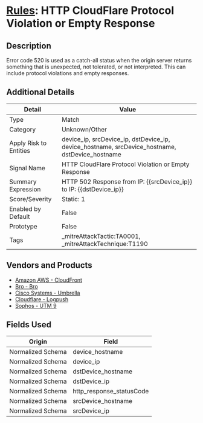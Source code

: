 # [Rules](README.md): HTTP CloudFlare Protocol Violation or Empty Response

## Description
Error code 520 is used as a catch-all status when the origin server returns something that is unexpected, not tolerated, or not interpreted. This can include protocol violations and empty responses.

## Additional Details
|Detail|Value|
|----|----|
|Type|Match|
|Category|Unknown/Other|
|Apply Risk to Entities|device_ip, srcDevice_ip, dstDevice_ip, device_hostname, srcDevice_hostname, dstDevice_hostname|
|Signal Name|HTTP CloudFlare Protocol Violation or Empty Response|
|Summary Expression|HTTP 502 Response from IP: {{srcDevice_ip}} to IP: {{dstDevice_ip}}|
|Score/Severity|Static: 1|
|Enabled by Default|False|
|Prototype|False|
|Tags|_mitreAttackTactic:TA0001, _mitreAttackTechnique:T1190|
## Vendors and Products
- [Amazon AWS - CloudFront](../products/44f07c08-c2ad-4a95-a058-1d0737ff90db.md)
- [Bro - Bro](../products/37C866BF-72E1-470A-9072-EDB908F56951.md)
- [Cisco Systems - Umbrella](../products/5ba50e74-3c05-4ea8-aeaf-5efde588c60f.md)
- [Cloudflare - Logpush](../products/c2503fcc-ef30-4e40-bb32-0bf47151b140.md)
- [Sophos - UTM 9](../products/0fb003bc-8383-442f-8f3d-afcfbaefe617.md)


## Fields Used

|Origin|Field|
|----|----|
|Normalized Schema|device_hostname|
|Normalized Schema|device_ip|
|Normalized Schema|dstDevice_hostname|
|Normalized Schema|dstDevice_ip|
|Normalized Schema|http_response_statusCode|
|Normalized Schema|srcDevice_hostname|
|Normalized Schema|srcDevice_ip|


